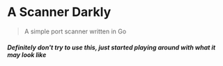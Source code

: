 # A Scanner Darkly
> A simple port scanner written in Go

##### Definitely don't try to use this, just started playing around with what it may look like